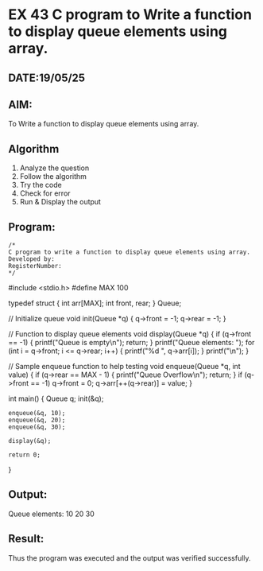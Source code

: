 # EX 43 C program to Write a function to display queue elements using array.
## DATE:19/05/25
## AIM:
To Write a function to display queue elements using array.

## Algorithm
1. Analyze the question
2. Follow the algorithm
3. Try the code
4.  Check for error
5. Run & Display the output

## Program:
```
/*
C program to write a function to display queue elements using array.
Developed by: 
RegisterNumber:  
*/
```
#include <stdio.h>
#define MAX 100

typedef struct {
    int arr[MAX];
    int front, rear;
} Queue;

// Initialize queue
void init(Queue *q) {
    q->front = -1;
    q->rear = -1;
}

// Function to display queue elements
void display(Queue *q) {
    if (q->front == -1) {
        printf("Queue is empty\n");
        return;
    }
    printf("Queue elements: ");
    for (int i = q->front; i <= q->rear; i++) {
        printf("%d ", q->arr[i]);
    }
    printf("\n");
}

// Sample enqueue function to help testing
void enqueue(Queue *q, int value) {
    if (q->rear == MAX - 1) {
        printf("Queue Overflow\n");
        return;
    }
    if (q->front == -1) q->front = 0;
    q->arr[++(q->rear)] = value;
}

int main() {
    Queue q;
    init(&q);

    enqueue(&q, 10);
    enqueue(&q, 20);
    enqueue(&q, 30);

    display(&q);

    return 0;
}

## Output:


Queue elements: 10 20 30 

## Result:
Thus the program was executed and the output was verified successfully.
